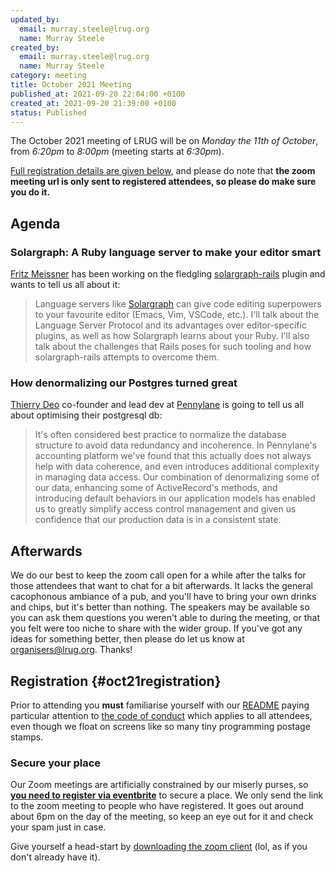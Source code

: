 ```yaml
---
updated_by:
  email: murray.steele@lrug.org
  name: Murray Steele
created_by:
  email: murray.steele@lrug.org
  name: Murray Steele
category: meeting
title: October 2021 Meeting
published_at: 2021-09-20 22:04:00 +0100
created_at: 2021-09-20 21:39:00 +0100
status: Published
---
```


The October 2021 meeting of LRUG will be on _Monday the 11th of October_,
from _6:20pm_ to _8:00pm_ (meeting starts at _6:30pm_).

[Full registration details are given below](#oct21registration), and
please do note that **the zoom meeting url is only sent to registered
attendees, so please do make sure you do it.**

## Agenda

### Solargraph: A Ruby language server to make your editor smart

[Fritz Meissner](https://twitter.com/fritzmeissner) has been working on the fledgling
[solargraph-rails](https://github.com/iftheshoefritz/solargraph-rails)
plugin and wants to tell us all about it:

> Language servers like [Solargraph](https://solargraph.org) can give code
> editing superpowers to your favourite editor (Emacs, Vim, VSCode, etc.).
> I'll talk about the Language Server Protocol and its advantages over
> editor-specific plugins, as well as how Solargraph learns about your
> Ruby. I'll also talk about the challenges that Rails poses for such
> tooling and how solargraph-rails attempts to overcome them.

### How denormalizing our Postgres turned great

[Thierry Deo](https://github.com/tdeo) co-founder and lead dev at
[Pennylane](https://www.pennylane.com) is going to tell us all about
optimising their postgresql db:

> It's often considered best practice to normalize the database structure
> to avoid data redundancy and incoherence. In Pennylane's accounting
> platform we've found that this actually does not always help with data
> coherence, and even introduces additional complexity in managing data
> access. Our combination of denormalizing some of our data, enhancing
> some of ActiveRecord's methods, and introducing default behaviors in our
> application models has enabled us to greatly simplify access control
> management and given us confidence that our production data is in a
> consistent state.

## Afterwards

We do our best to keep the zoom call open for a while after the talks for
those attendees that want to chat for a bit afterwards. It lacks the
general cacophonous ambiance of a pub, and you'll have to bring your own
drinks and chips, but it's better than nothing. The speakers may be
available so you can ask them questions you weren't able to during the
meeting, or that you felt were too niche to share with the wider group.
If you've got any ideas for something better, then please do let us know
at [organisers@lrug.org](mailto:organisers@lrug.org). Thanks!

## Registration {#oct21registration}

Prior to attending you **must** familiarise yourself with our
[README](http://readme.lrug.org/) paying particular attention to [the code of
conduct](http://readme.lrug.org/#code-of-conduct) which applies to all
attendees, even though we float on screens like so many tiny programming postage stamps.

### Secure your place

Our Zoom meetings are artificially constrained by our miserly purses, so
**[you need to register via eventbrite][oct2021-eventbrite]** to secure a
place. We only send the link to the zoom meeting to people who have
registered. It goes out around about 6pm on the day of the meeting, so
keep an eye out for it and check your spam just in case.

Give yourself a head-start by [downloading the zoom
client](https://zoom.us/support/download) (lol, as if you don't already have it).

[oct2021-eventbrite]: https://www.eventbrite.com/e/lrug-october-2021-tickets-175803933297
